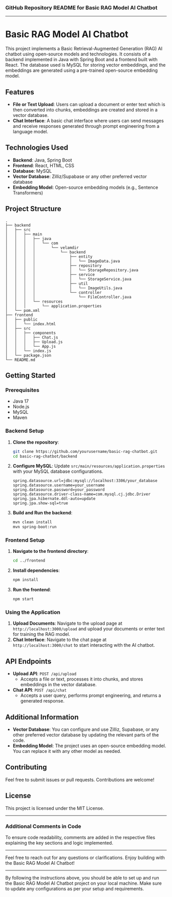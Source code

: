 ### GitHub Repository README for Basic RAG Model AI Chatbot

---

# Basic RAG Model AI Chatbot

This project implements a Basic Retrieval-Augmented Generation (RAG) AI chatbot using open-source models and technologies. It consists of a backend implemented in Java with Spring Boot and a frontend built with React. The database used is MySQL for storing vector embeddings, and the embeddings are generated using a pre-trained open-source embedding model.

## Features

- **File or Text Upload**: Users can upload a document or enter text which is then converted into chunks, embeddings are created and stored in a vector database.
- **Chat Interface**: A basic chat interface where users can send messages and receive responses generated through prompt engineering from a language model.

## Technologies Used

- **Backend**: Java, Spring Boot
- **Frontend**: React, HTML, CSS
- **Database**: MySQL
- **Vector Database**: Zilliz/Supabase or any other preferred vector database
- **Embedding Model**: Open-source embedding models (e.g., Sentence Transformers)

## Project Structure

```
.
├── backend
│   ├── src
│   │   ├── main
│   │   │   ├── java
│   │   │   │   └── com
│   │   │   │       └── velamdir
│   │   │   │           └── backend
│   │   │   │               ├── entity
│   │   │   │               │   └── ImageData.java
│   │   │   │               ├── repository
│   │   │   │               │   └── StorageRepository.java
│   │   │   │               ├── service
│   │   │   │               │   └── StorageService.java
│   │   │   │               ├── util
│   │   │   │               │   └── ImageUtils.java
│   │   │   │               └── controller
│   │   │   │                   └── FileController.java
│   │   │   └── resources
│   │   │       └── application.properties
│   └── pom.xml
├── frontend
│   ├── public
│   │   └── index.html
│   ├── src
│   │   ├── components
│   │   │   ├── Chat.js
│   │   │   ├── Upload.js
│   │   │   └── App.js
│   │   └── index.js
│   └── package.json
└── README.md
```

## Getting Started

### Prerequisites

- Java 17
- Node.js
- MySQL
- Maven

### Backend Setup

1. **Clone the repository**:
    ```sh
    git clone https://github.com/yourusername/basic-rag-chatbot.git
    cd basic-rag-chatbot/backend
    ```

2. **Configure MySQL**:
    Update `src/main/resources/application.properties` with your MySQL database configurations.

    ```properties
    spring.datasource.url=jdbc:mysql://localhost:3306/your_database
    spring.datasource.username=your_username
    spring.datasource.password=your_password
    spring.datasource.driver-class-name=com.mysql.cj.jdbc.Driver
    spring.jpa.hibernate.ddl-auto=update
    spring.jpa.show-sql=true
    ```

3. **Build and Run the backend**:
    ```sh
    mvn clean install
    mvn spring-boot:run
    ```

### Frontend Setup

1. **Navigate to the frontend directory**:
    ```sh
    cd ../frontend
    ```

2. **Install dependencies**:
    ```sh
    npm install
    ```

3. **Run the frontend**:
    ```sh
    npm start
    ```

### Using the Application

1. **Upload Documents**: Navigate to the upload page at `http://localhost:3000/upload` and upload your documents or enter text for training the RAG model.
2. **Chat Interface**: Navigate to the chat page at `http://localhost:3000/chat` to start interacting with the AI chatbot.

## API Endpoints

- **Upload API**: `POST /api/upload`
    - Accepts a file or text, processes it into chunks, and stores embeddings in the vector database.
- **Chat API**: `POST /api/chat`
    - Accepts a user query, performs prompt engineering, and returns a generated response.

## Additional Information

- **Vector Database**: You can configure and use Zilliz, Supabase, or any other preferred vector database by updating the relevant parts of the code.
- **Embedding Model**: The project uses an open-source embedding model. You can replace it with any other model as needed.

## Contributing

Feel free to submit issues or pull requests. Contributions are welcome!

## License

This project is licensed under the MIT License.

---

### Additional Comments in Code

To ensure code readability, comments are added in the respective files explaining the key sections and logic implemented.

---

Feel free to reach out for any questions or clarifications. Enjoy building with the Basic RAG Model AI Chatbot!

---

By following the instructions above, you should be able to set up and run the Basic RAG Model AI Chatbot project on your local machine. Make sure to update any configurations as per your setup and requirements.
